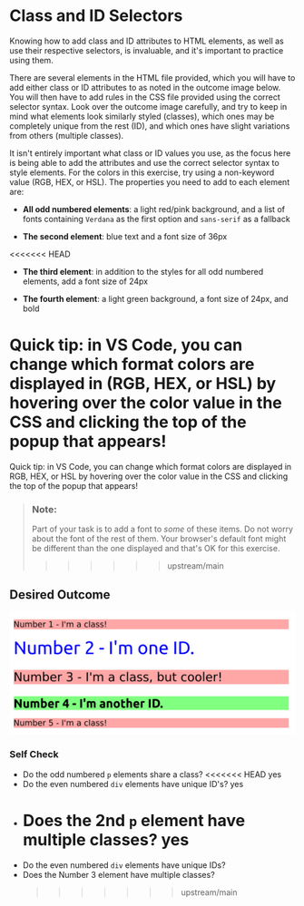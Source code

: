# Class and ID Selectors

Knowing how to add class and ID attributes to HTML elements, as well as use
their respective selectors, is invaluable, and it's important to practice using
them.

There are several elements in the HTML file provided, which you will have to add
either class or ID attributes to as noted in the outcome image below. You will
then have to add rules in the CSS file provided using the correct selector
syntax. Look over the outcome image carefully, and try to keep in mind what
elements look similarly styled (classes), which ones may be completely unique
from the rest (ID), and which ones have slight variations from others (multiple
classes).

It isn't entirely important what class or ID values you use, as the focus here
is being able to add the attributes and use the correct selector syntax to style
elements. For the colors in this exercise, try using a non-keyword value
(RGB, HEX, or HSL). The properties you need to add to each element are:

- **All odd numbered elements**: a light red/pink background, and a list of
  fonts containing `Verdana` as the first option and `sans-serif` as a fallback

- **The second element**: blue text and a font size of 36px

<<<<<<< HEAD

- **The third element**: in addition to the styles for all odd numbered
  elements, add a font size of 24px

- **The fourth element**: a light green background, a font size of 24px, and
  bold

Quick tip: in VS Code, you can change which format colors are displayed in
(RGB, HEX, or HSL) by hovering over the color value in the CSS and clicking the
top of the popup that appears!
=======
Quick tip: in VS Code, you can change which format colors are displayed in RGB, HEX, or HSL by hovering over the color value in the CSS and clicking the top of the popup that appears!

> ### Note:
>
> Part of your task is to add a font to _some_ of these items. Do not worry about the font of the rest of them. Your browser's default font might be different than the one displayed and that's OK for this exercise.
>
> > > > > > > upstream/main

## Desired Outcome

![desired outcome](./desired-outcome.png)

### Self Check

- Do the odd numbered `p` elements share a class?
  <<<<<<< HEAD
  yes
- Do the even numbered `div` elements have unique ID's?
  yes
- Does the 2nd `p` element have multiple classes?
  yes
  =======
- Do the even numbered `div` elements have unique IDs?
- Does the Number 3 element have multiple classes?
  > > > > > > > upstream/main
